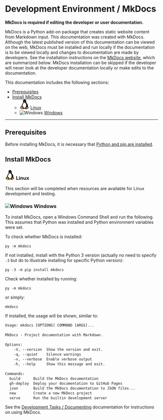 # Development Environment / MkDocs #

**MkDocs is required if editing the developer or user documentation.**

MkDocs is a Python add-on package that creates static website content from Markdown input.
This documentation was created with MkDocs.
Although the latest published version of this documentation can be viewed on the web,
MkDocs must be installed and run locally if the documentation is to be viewed locally
and changes to documentation are made by developers.
See the installation instructions on the [MkDocs website](http://www.mkdocs.org/),
which are summarized below.
MkDocs installation can be skipped if the developer will never look at the developer documentation locally
or make edits to the documentation.

This documentation includes the following sections:

* [Prerequisites](#prerequisites)
* [Install MkDocs](#install-mkdocs)
	+ ![Linux](../images/linux-32.png) [Linux](#linux)
	+ ![Windows](../images/windows-32.ico) [Windows](#windows)

----------------------

## Prerequisites ##

Before installing MkDocs, it is necessary that [Python and pip are installed](python.md).

## Install MkDocs ##

### ![Linux](../images/linux-32.png) Linux ###

This section will be completed when resources are available for Linux development and testing.

### ![Windows](../images/windows-32.ico) Windows ###

To install MkDocs, open a Windows Command Shell and run the following.
This assumes that Python was installed and Python environment variables were set.

To check whether MkDocs is installed:


```
py -m mkdocs
```

If not installed, install with the Python 3 version (actually no need to specify `-3` but do to illustrate installing for specific Python version):

```
py -3 -m pip install mkdocs
```

Check whether installed by running:

```
py -m mkdocs 
```

or simply:

```
mkdocs
```

If installed, the usage will be shown, similar to:

```
Usage: mkdocs [OPTIONS] COMMAND [ARGS]...

MkDocs - Project documentation with Markdown.

Options:
    -V, --version  Show the version and exit.
    -q, --quiet    Silence warnings
    -v, --verbose  Enable verbose output
    -h, --help     Show this message and exit.

Commands:
  build      Build the MkDocs documentation
  gh-deploy  Deploy your documentation to GitHub Pages
  json       Build the MkDocs documentation to JSON files...
  new        Create a new MkDocs project
  serve      Run the builtin development server

```

See the [Development Tasks / Documenting](../dev-tasks/documenting.md#developer-documentation-using-mkdocs) documentation for instructions on using MkDocs.
